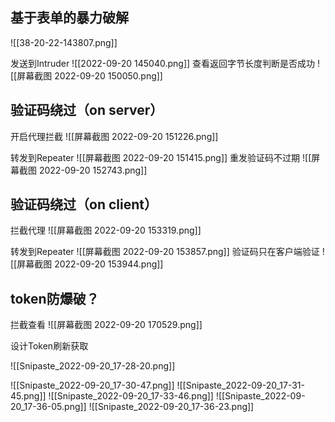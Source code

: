 
## 基于表单的暴力破解

![[38-20-22-143807.png]]

发送到Intruder
![[2022-09-20 145040.png]]
查看返回字节长度判断是否成功
![[屏幕截图 2022-09-20 150050.png]]

## 验证码绕过（on server）

开启代理拦截
![[屏幕截图 2022-09-20 151226.png]]

转发到Repeater
![[屏幕截图 2022-09-20 151415.png]]
重发验证码不过期
![[屏幕截图 2022-09-20 152743.png]]

## 验证码绕过（on client）
拦截代理
![[屏幕截图 2022-09-20 153319.png]]

转发到Repeater
![[屏幕截图 2022-09-20 153857.png]]
验证码只在客户端验证
![[屏幕截图 2022-09-20 153944.png]]
## token防爆破？
拦截查看
![[屏幕截图 2022-09-20 170529.png]]

设计Token刷新获取

![[Snipaste_2022-09-20_17-28-20.png]]

![[Snipaste_2022-09-20_17-30-47.png]]
![[Snipaste_2022-09-20_17-31-45.png]]
![[Snipaste_2022-09-20_17-33-46.png]]
![[Snipaste_2022-09-20_17-36-05.png]]
![[Snipaste_2022-09-20_17-36-23.png]]












